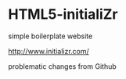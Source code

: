 # HTML5-initialiZr
simple boilerplate website

http://www.initializr.com/

problematic changes from Github
